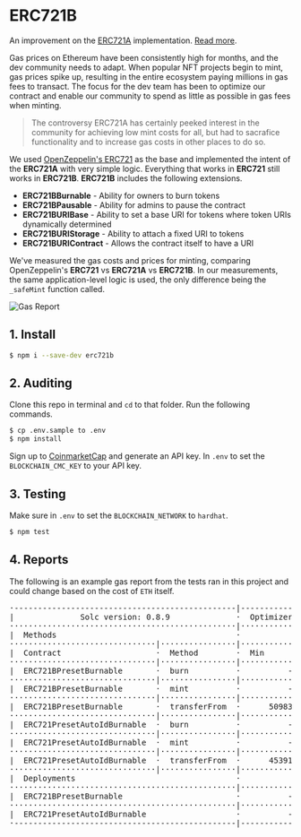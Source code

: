 # ERC721B

An improvement on the [ERC721A](https://github.com/chiru-labs/ERC721A) 
implementation. [Read more](https://www.badbabybearbots.com/erc721b.html).

Gas prices on Ethereum have been consistently high for months, and the 
dev community needs to adapt. When popular NFT projects begin to mint, 
gas prices spike up, resulting in the entire ecosystem paying millions 
in gas fees to transact. The focus for the dev team has been to optimize 
our contract and enable our community to spend as little as possible in 
gas fees when minting. 

> The controversy ERC721A has certainly peeked interest in the community 
for achieving low mint costs for all, but had to sacrafice functionality 
and to increase gas costs in other places to do so.

We used [OpenZeppelin's ERC721](https://github.com/OpenZeppelin/openzeppelin-contracts/tree/master/contracts/token/ERC721) 
as the base and implemented the intent of the **ERC721A** with very simple 
logic. Everything that works in **ERC721** still works in **ERC721B**. 
**ERC721B** includes the following extensions.

 - **ERC721BBurnable** - Ability for owners to burn tokens
 - **ERC721BPausable** - Ability for admins to pause the contract
 - **ERC721BURIBase** - Ability to set a base URI for tokens where token URIs dynamically determined
 - **ERC721BURIStorage** - Ability to attach a fixed URI to tokens
 - **ERC721BURIContract** - Allows the contract itself to have a URI

We've measured the gas costs and prices for minting, comparing 
OpenZeppelin's **ERC721** vs **ERC721A** vs **ERC721B**. In our 
measurements, the same application-level logic is used, the only 
difference being the `_safeMint` function called.

![Gas Report](https://user-images.githubusercontent.com/120378/153183155-e78cd0d0-a84c-4df1-823b-19bd6f667790.png)

## 1. Install

```bash
$ npm i --save-dev erc721b
```

## 2. Auditing

Clone this repo in terminal and `cd` to that folder. Run the following 
commands.

```bash
$ cp .env.sample to .env
$ npm install
```

Sign up to [CoinmarketCap](https://pro.coinmarketcap.com/signup) and 
generate an API key. In `.env` to set the `BLOCKCHAIN_CMC_KEY` to your 
API key.

## 3. Testing

Make sure in `.env` to set the `BLOCKCHAIN_NETWORK` to `hardhat`.

```bash
$ npm test
```

## 4. Reports

The following is an example gas report from the tests ran in this 
project and could change based on the cost of `ETH` itself.

<pre>
·-----------------------------------------------|---------------------------|-----------|-----------------------------·
|              Solc version: 0.8.9              ·  Optimizer enabled: true  ·  Runs: 1  ·  Block limit: 12450000 gas  │
················································|···························|···········|······························
|  Methods                                      ·             300 gwei/gas              ·       3075.55 usd/eth       │
·······························|················|·············|·············|···········|···············|··············
|  Contract                    ·  Method        ·  Min        ·  Max        ·  Avg      ·  # calls      ·  usd (avg)  │
·······························|················|·············|·············|···········|···············|··············
|  ERC721BPresetBurnable       ·  burn          ·          -  ·          -  ·    64974  ·            1  ·      59.95  │
·······························|················|·············|·············|···········|···············|··············
|  ERC721BPresetBurnable       ·  mint          ·          -  ·          -  ·    99858  ·            1  ·      92.14  │
·······························|················|·············|·············|···········|···············|··············
|  ERC721BPresetBurnable       ·  transferFrom  ·      50983  ·     107977  ·    69981  ·            3  ·      64.57  │
·······························|················|·············|·············|···········|···············|··············
|  ERC721PresetAutoIdBurnable  ·  burn          ·          -  ·          -  ·    24221  ·            1  ·      22.35  │
·······························|················|·············|·············|···········|···············|··············
|  ERC721PresetAutoIdBurnable  ·  mint          ·          -  ·          -  ·   193370  ·            1  ·     178.42  │
·······························|················|·············|·············|···········|···············|··············
|  ERC721PresetAutoIdBurnable  ·  transferFrom  ·      45391  ·      62491  ·    51091  ·            3  ·      47.14  │
·······························|················|·············|·············|···········|···············|··············
|  Deployments                                  ·                                       ·  % of limit   ·             │
················································|·············|·············|···········|···············|··············
|  ERC721BPresetBurnable                        ·          -  ·          -  ·  1378881  ·       11.1 %  ·    1272.25  │
················································|·············|·············|···········|···············|··············
|  ERC721PresetAutoIdBurnable                   ·          -  ·          -  ·  1270258  ·       10.2 %  ·    1172.02  │
·-----------------------------------------------|-------------|-------------|-----------|---------------|-------------·
</pre>
